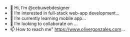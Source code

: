 - 👋 Hi, I’m @cebuwebdesigner
- 👀 I’m interested in full-stack web-app development...
- 🌱 I’m currently learning mobile app...
- 💞️ I’m looking to collaborate on ...
- 📫 How to reach me" https://www.olivergonzales.com...

<!---
cebuwebdesigner/cebuwebdesigner is a ✨ special ✨ repository because its `README.md` (this file) appears on your GitHub profile.
You can click the Preview link to take a look at your changes.
--->

